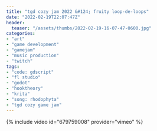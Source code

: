 ```yaml
---
title: "tgd cozy jam 2022 &#124; fruity loop-de-loops"
date: "2022-02-19T22:07:47Z"
header:
  teaser: "/assets/thumbs/2022-02-19-16-07-47-0600.jpg"
categories:
- "art"
- "game development"
- "gamejam"
- "music production"
- "twitch"
tags:
- "code: gdscript"
- "fl studio"
- "godot"
- "hooktheory"
- "krita"
- "song: rhodophyta"
- "tgd cozy game jam"
---
```

{% include video id="679759008" provider="vimeo" %}

